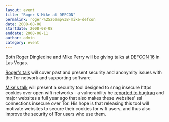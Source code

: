 ```yaml
---
layout: event
title: "Roger & Mike at DEFCON"
permalink: roger-%2526amp%3B-mike-defcon
date: 2008-08-08
startdate: 2008-08-08
enddate: 2008-08-11
author: admin
category: event
---
```


Both Roger Dingledine and Mike Perry will be giving talks at [DEFCON 16](http://www.defcon.org/) in Las Vegas.

[Roger's talk](http://www.defcon.org/html/defcon-16/dc-16-speakers.html#Dingledine) will cover past and present security and anonymity issues with the Tor network and supporting software.

[Mike's talk](http://www.defcon.org/html/defcon-16/dc-16-speakers.html#Perry) will present a security tool designed to snag insecure https cookies over open wifi networks - a vulnerability he [reported to bugtraq](http://seclists.org/bugtraq/2007/Aug/0070.html) and major websites a full year ago that also makes these websites' ssl connections insecure over Tor. His hope is that releasing this tool will motivate websites to secure their cookies for wifi users, and thus also improve the security of Tor users who use them.

